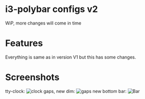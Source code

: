 # i3-polybar configs v2
WiP, more changes will come in time

# Features
Everything is same as in version V1 but this has some changes.

# Screenshots
tty-clock:
![clock](https://github.com/horsecz/i3pc-configs/blob/master/i3pc-v2/screenshots/clock.png?raw=true)
gaps, new dim:
![gaps](https://github.com/horsecz/i3pc-configs/blob/master/i3pc-v2/screenshots/gaps.png?raw=true)
new bottom bar:
![Bar](https://github.com/horsecz/i3pc-configs/blob/master/i3pc-v2/screenshots/bar.png?raw=true)
